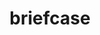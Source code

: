 ---
layout: objects
title: briefcase
emoji: briefcase
permalink: 💼.html
image: assets/img/3moji/briefcase.png
---